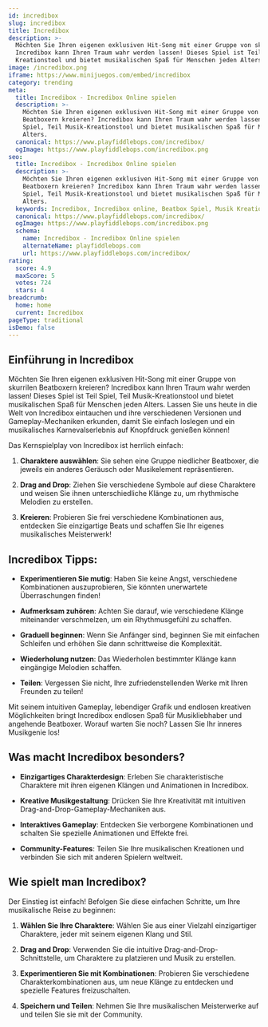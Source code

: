 ```yaml
---
id: incredibox
slug: incredibox
title: Incredibox
description: >-
  Möchten Sie Ihren eigenen exklusiven Hit-Song mit einer Gruppe von skurrilen Beatboxern kreieren?
  Incredibox kann Ihren Traum wahr werden lassen! Dieses Spiel ist Teil Spiel, Teil Musik-
  Kreationstool und bietet musikalischen Spaß für Menschen jeden Alters.
image: /incredibox.png
iframe: https://www.minijuegos.com/embed/incredibox
category: trending
meta:
  title: Incredibox - Incredibox Online spielen
  description: >-
    Möchten Sie Ihren eigenen exklusiven Hit-Song mit einer Gruppe von skurrilen
    Beatboxern kreieren? Incredibox kann Ihren Traum wahr werden lassen! Dieses Spiel ist Teil
    Spiel, Teil Musik-Kreationstool und bietet musikalischen Spaß für Menschen jeden
    Alters.
  canonical: https://www.playfiddlebops.com/incredibox/
  ogImage: https://www.playfiddlebops.com/incredibox.png
seo:
  title: Incredibox - Incredibox Online spielen
  description: >-
    Möchten Sie Ihren eigenen exklusiven Hit-Song mit einer Gruppe von skurrilen
    Beatboxern kreieren? Incredibox kann Ihren Traum wahr werden lassen! Dieses Spiel ist Teil
    Spiel, Teil Musik-Kreationstool und bietet musikalischen Spaß für Menschen jeden
    Alters.
  keywords: Incredibox, Incredibox online, Beatbox Spiel, Musik Kreation
  canonical: https://www.playfiddlebops.com/incredibox/
  ogImage: https://www.playfiddlebops.com/incredibox.png
  schema:
    name: Incredibox - Incredibox Online spielen
    alternateName: playfiddlebops.com
    url: https://www.playfiddlebops.com/incredibox/
rating:
  score: 4.9
  maxScore: 5
  votes: 724
  stars: 4
breadcrumb:
  home: home
  current: Incredibox
pageType: traditional
isDemo: false
---
```


## Einführung in Incredibox

Möchten Sie Ihren eigenen exklusiven Hit-Song mit einer Gruppe von skurrilen Beatboxern kreieren? Incredibox kann Ihren Traum wahr werden lassen! Dieses Spiel ist Teil Spiel, Teil Musik-Kreationstool und bietet musikalischen Spaß für Menschen jeden Alters. Lassen Sie uns heute in die Welt von Incredibox eintauchen und ihre verschiedenen Versionen und Gameplay-Mechaniken erkunden, damit Sie einfach loslegen und ein musikalisches Karnevalserlebnis auf Knopfdruck genießen können!

Das Kernspielplay von Incredibox ist herrlich einfach:

1. **Charaktere auswählen**: Sie sehen eine Gruppe niedlicher Beatboxer, die jeweils ein anderes Geräusch oder Musikelement repräsentieren.

1. **Drag and Drop**: Ziehen Sie verschiedene Symbole auf diese Charaktere und weisen Sie ihnen unterschiedliche Klänge zu, um rhythmische Melodien zu erstellen.

1. **Kreieren**: Probieren Sie frei verschiedene Kombinationen aus, entdecken Sie einzigartige Beats und schaffen Sie Ihr eigenes musikalisches Meisterwerk!

## Incredibox Tipps:

- **Experimentieren Sie mutig**: Haben Sie keine Angst, verschiedene Kombinationen auszuprobieren, Sie könnten unerwartete Überraschungen finden!

- **Aufmerksam zuhören**: Achten Sie darauf, wie verschiedene Klänge miteinander verschmelzen, um ein Rhythmusgefühl zu schaffen.

- **Graduell beginnen**: Wenn Sie Anfänger sind, beginnen Sie mit einfachen Schleifen und erhöhen Sie dann schrittweise die Komplexität.

- **Wiederholung nutzen**: Das Wiederholen bestimmter Klänge kann eingängige Melodien schaffen.

- **Teilen**: Vergessen Sie nicht, Ihre zufriedenstellenden Werke mit Ihren Freunden zu teilen!

Mit seinem intuitiven Gameplay, lebendiger Grafik und endlosen kreativen Möglichkeiten bringt Incredibox endlosen Spaß für Musikliebhaber und angehende Beatboxer. Worauf warten Sie noch? Lassen Sie Ihr inneres Musikgenie los!

## Was macht Incredibox besonders?

- **Einzigartiges Charakterdesign**: Erleben Sie charakteristische Charaktere mit ihren eigenen Klängen und Animationen in Incredibox.

- **Kreative Musikgestaltung**: Drücken Sie Ihre Kreativität mit intuitiven Drag-and-Drop-Gameplay-Mechaniken aus.

- **Interaktives Gameplay**: Entdecken Sie verborgene Kombinationen und schalten Sie spezielle Animationen und Effekte frei.

- **Community-Features**: Teilen Sie Ihre musikalischen Kreationen und verbinden Sie sich mit anderen Spielern weltweit.

## Wie spielt man Incredibox?

Der Einstieg ist einfach! Befolgen Sie diese einfachen Schritte, um Ihre musikalische Reise zu beginnen:

1. **Wählen Sie Ihre Charaktere**: Wählen Sie aus einer Vielzahl einzigartiger Charaktere, jeder mit seinem eigenen Klang und Stil.

1. **Drag and Drop**: Verwenden Sie die intuitive Drag-and-Drop-Schnittstelle, um Charaktere zu platzieren und Musik zu erstellen.

1. **Experimentieren Sie mit Kombinationen**: Probieren Sie verschiedene Charakterkombinationen aus, um neue Klänge zu entdecken und spezielle Features freizuschalten.

1. **Speichern und Teilen**: Nehmen Sie Ihre musikalischen Meisterwerke auf und teilen Sie sie mit der Community.